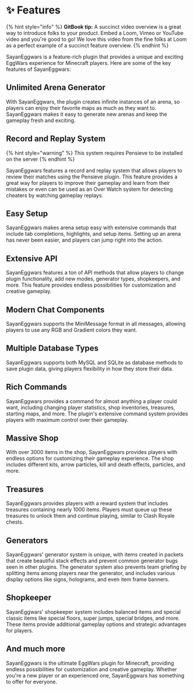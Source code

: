 # ✨ Features

{% hint style="info" %}
**GitBook tip:** A succinct video overview is a great way to introduce folks to your product. Embed a Loom, Vimeo or YouTube video and you're good to go! We love this video from the fine folks at Loom as a perfect example of a succinct feature overview.
{% endhint %}

SayanEggwars is a feature-rich plugin that provides a unique and exciting EggWars experience for Minecraft players. Here are some of the key features of SayanEggwars:

## Unlimited Arena Generator

With SayanEggwars, the plugin creates infinite instances of an arena, so players can enjoy their favorite maps as much as they want to. SayanEggwars makes it easy to generate new arenas and keep the gameplay fresh and exciting.

## Record and Replay System

{% hint style="warning" %}
This system requires Pensieve to be installed on the server
{% endhint %}

SayanEggwars features a record and replay system that allows players to review their matches using the Pensieve plugin. This feature provides a great way for players to improve their gameplay and learn from their mistakes or even can be used as an Over Watch system for detecting cheaters by watching gameplay replays.

## Easy Setup

SayanEggwars makes arena setup easy with extensive commands that include tab completions, highlights, and setup items. Setting up an arena has never been easier, and players can jump right into the action.

## Extensive API

SayanEggwars features a ton of API methods that allow players to change plugin functionality, add new modes, generator types, shopkeepers, and more. This feature provides endless possibilities for customization and creative gameplay.

## Modern Chat Components

SayanEggwars supports the MiniMessage format in all messages, allowing players to use any RGB and Gradient colors they want.

## Multiple Database Types

SayanEggwars supports both MySQL and SQLite as database methods to save plugin data, giving players flexibility in how they store their data.

## Rich Commands

SayanEggwars provides a command for almost anything a player could want, including changing player statistics, shop inventories, treasures, starting maps, and more. The plugin's extensive command system provides players with maximum control over their gameplay.

## Massive Shop

With over 3000 items in the shop, SayanEggwars provides players with endless options for customizing their gameplay experience. The shop includes different kits, arrow particles, kill and death effects, particles, and more.

## Treasures

SayanEggwars provides players with a reward system that includes treasures containing nearly 1000 items. Players must queue up these treasures to unlock them and continue playing, similar to Clash Royale chests.

## Generators

SayanEggwars' generator system is unique, with items created in packets that create beautiful stack effects and prevent common generator bugs seen in other plugins. The generator system also prevents team griefing by splitting items among players near the generator, and includes various display options like signs, holograms, and even item frame banners.

## Shopkeeper

SayanEggwars' shopkeeper system includes balanced items and special classic items like special floors, super jumps, special bridges, and more. These items provide additional gameplay options and strategic advantages for players.

## And much more

SayanEggwars is the ultimate EggWars plugin for Minecraft, providing endless possibilities for customization and creative gameplay. Whether you're a new player or an experienced one, SayanEggwars has something to offer for everyone.
